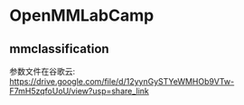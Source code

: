 # OpenMMLabCamp
## mmclassification
参数文件在谷歌云:
https://drive.google.com/file/d/12yynGySTYeWMHOb9VTw-F7mH5zqfoUoU/view?usp=share_link
